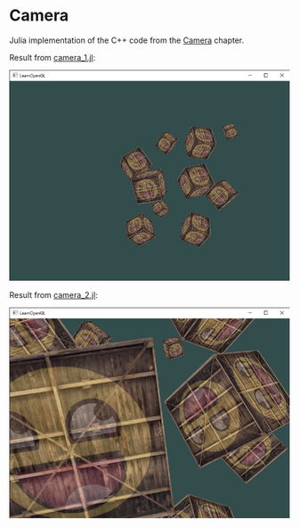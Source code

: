 # Camera
Julia implementation of the C++ code from the [Camera](https://learnopengl.com/Getting-started/Camera) chapter.

Result from [camera_1.jl](camera_1.jl):

![camera_1.jl](readme/Camera_1.png)

Result from [camera_2.jl](camera_2.jl):

![camera_2.jl](readme/Camera_2.png)